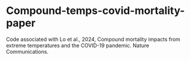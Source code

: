 # Compound-temps-covid-mortality-paper
Code associated with Lo et al., 2024, Compound mortality impacts from extreme temperatures and the COVID-19 pandemic. Nature Communications.
